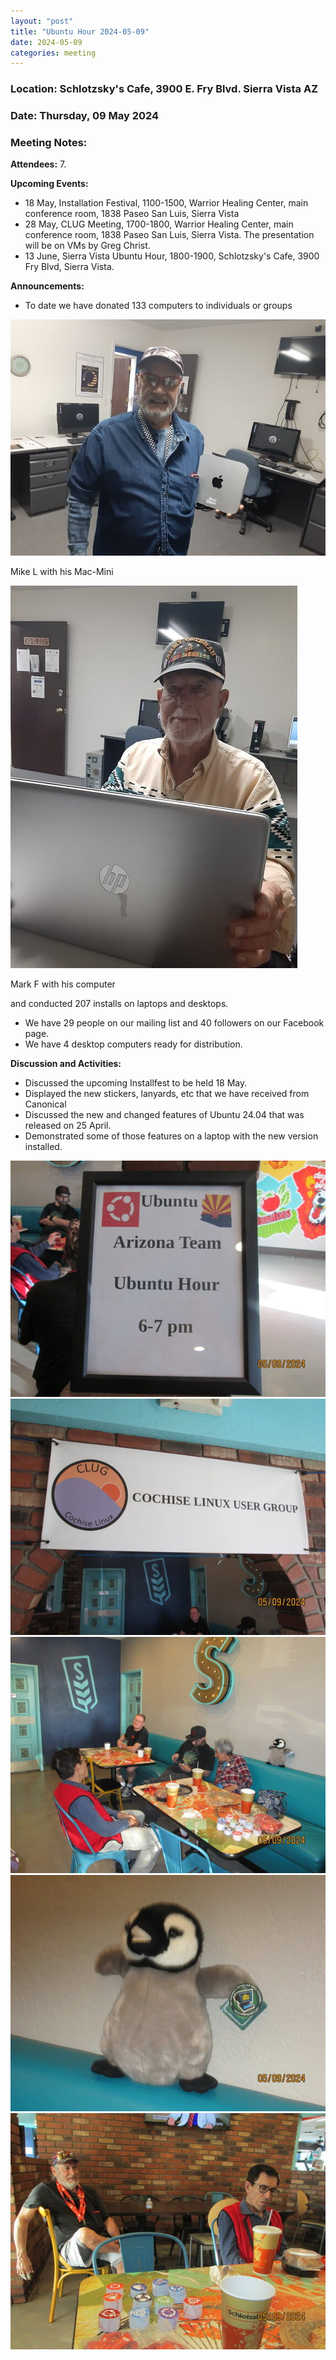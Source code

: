 ```yaml
---
layout: "post"
title: "Ubuntu Hour 2024-05-09"
date: 2024-05-09
categories: meeting
---
```


### Location: Schlotzsky's Cafe, 3900 E. Fry Blvd. Sierra Vista AZ

### Date: Thursday, 09 May 2024

### Meeting Notes:

**Attendees:** 7.

**Upcoming Events:**
 * 18 May, Installation Festival, 1100-1500, Warrior Healing Center, main conference room, 1838 Paseo San Luis, Sierra Vista
 * 28 May, CLUG Meeting, 1700-1800, Warrior Healing Center, main conference room, 1838 Paseo San Luis, Sierra Vista.  The presentation will be on VMs by Greg Christ.
 * 13 June, Sierra Vista Ubuntu Hour, 1800-1900, Schlotzsky's Cafe, 3900 Fry Blvd, Sierra Vista.

**Announcements:**
 * To date we have donated 133 computers to individuals or groups

![alt text](https://raw.githubusercontent.com/CochiseLinuxUsersGroup/CochiseLinuxUsersGroup.github.io/master/images2/rsz_mike_with_his_mac_mini.jpg)

Mike L with his Mac-Mini

![alt text](https://raw.githubusercontent.com/CochiseLinuxUsersGroup/CochiseLinuxUsersGroup.github.io/master/images2/rsz_mark_faulkner_and_his_computer.jpg)

Mark F with his computer

and conducted 207 installs on laptops and desktops.
 * We have 29 people on our mailing list and 40 followers on our Facebook page.
 * We have 4 desktop computers ready for distribution.

**Discussion and Activities:**
 * Discussed the upcoming Installfest to be held 18 May.
 * Displayed the new stickers, lanyards, etc that we have received from Canonical
 * Discussed the new and changed features of Ubuntu 24.04 that was released on 25 April.
 * Demonstrated some of those features on a laptop with the new version installed.

![alt text](https://raw.githubusercontent.com/CochiseLinuxUsersGroup/CochiseLinuxUsersGroup.github.io/master/images2/rsz_sv_ubuntu_hour_2024-05-09_1.jpg)
![alt text](https://raw.githubusercontent.com/CochiseLinuxUsersGroup/CochiseLinuxUsersGroup.github.io/master/images2/rsz_sv_ubuntu_hour_2024-05-09_2.jpg)
![alt text](https://raw.githubusercontent.com/CochiseLinuxUsersGroup/CochiseLinuxUsersGroup.github.io/master/images2/rsz_sv_ubuntu_hour_2024-05-09_3.jpg)
![alt text](https://raw.githubusercontent.com/CochiseLinuxUsersGroup/CochiseLinuxUsersGroup.github.io/master/images2/rsz_sv_ubuntu_hour_2024-05-09_4.jpg)
![alt text](https://raw.githubusercontent.com/CochiseLinuxUsersGroup/CochiseLinuxUsersGroup.github.io/master/images2/rsz_sv_ubuntu_hour_2024-05-09_5.jpg)
